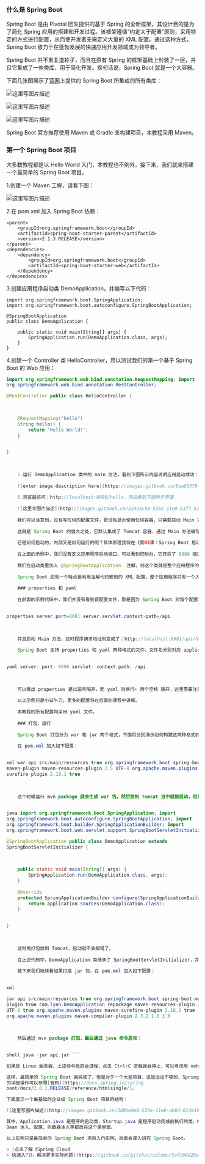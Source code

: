 ### 什么是 Spring Boot

Spring Boot 是由 Pivotal 团队提供的基于 Spring 的全新框架，其设计目的是为了简化 Spring
应用的搭建和开发过程。该框架遵循“约定大于配置”原则，采用特定的方式进行配置，从而使开发者无需定义大量的 XML 配置。通过这种方式，Spring Boot
致力于在蓬勃发展的快速应用开发领域成为领导者。

Spring Boot 并不重复造轮子，而且在原有 Spring 的框架基础上封装了一层，并且它集成了一些类库，用于简化开发。换句话说，Spring
Boot 就是一个大容器。

下面几张图展示了[官网](http://projects.spring.io/spring-boot/)上提供的 Spring Boot 所集成的所有类库：

![这里写图片描述](http://images.gitbook.cn/a4bfe2f0-5353-11e8-aed0-2dd5314cde1c)

![这里写图片描述](http://images.gitbook.cn/ab6301a0-5358-11e8-b3f7-510ebd62a866)

![这里写图片描述](http://images.gitbook.cn/bd289120-5358-11e8-ab64-81de3901ec9a)

Spring Boot 官方推荐使用 Maven 或 Gradle 来构建项目，本教程采用 Maven。

### 第一个 Spring Boot 项目

大多数教程都是以 Hello World 入门，本教程也不例外，接下来，我们就来搭建一个最简单的 Spring Boot 项目。

1.创建一个 Maven 工程，请看下图：

![这里写图片描述](http://images.gitbook.cn/d07f9610-5358-11e8-aed0-2dd5314cde1c)

2.在 pom.xml 加入 Spring Boot 依赖：

    
    
    <parent>
        <groupId>org.springframework.boot</groupId>
        <artifactId>spring-boot-starter-parent</artifactId>
        <version>2.1.3.RELEASE</version>
    </parent>
    <dependencies>
        <dependency>
            <groupId>org.springframework.boot</groupId>
            <artifactId>spring-boot-starter-web</artifactId>
        </dependency>
    </dependencies>
    

3.创建应用程序启动类 DemoApplication，并编写以下代码：

    
    
    import org.springframework.boot.SpringApplication;
    import org.springframework.boot.autoconfigure.SpringBootApplication;
    
    @SpringBootApplication
    public class DemoApplication {
    
        public static void main(String[] args) {
            SpringApplication.run(DemoApplication.class, args);
        }
    }
    

4.创建一个 Controller 类 HelloController，用以测试我们的第一个基于 Spring Boot 的 Web 应用：

```java  
import org.springframework.web.bind.annotation.RequestMapping; import
org.springframework.web.bind.annotation.RestController;

@RestController public class HelloController {

    
    
    @RequestMapping("hello")
    String hello() {
        return "Hello World!";
    }
    

}

    
    
    5.运行 DemoApplication 类中的 main 方法，看到下图所示内容说明应用启动成功：
    
    ![enter image description here](https://images.gitbook.cn/6ea65570-3b5e-11e9-9e5d-2bbeaaa8d636)
    
    6.浏览器访问：http://localhost:8080/hello，则会看到下图所示界面：
    
    ![这里写图片描述](http://images.gitbook.cn/224a5c50-535e-11e8-b3f7-510ebd62a866)
    
    我们可以注意到，没有写任何的配置文件，更没有显示使用任何容器，只需要启动 Main 方法即可开启 Web 服务，从而访问到 HelloController 类里定义的路由地址。
    
    这就是 Spring Boot 的强大之处，它默认集成了 Tomcat 容器，通过 Main 方法编写的 SpringApplication.run 方法即可启动内置 Tomcat。
    
    它是如何启动的，内部又是如何运行的呢？具体原理我将在《第03课：Spring Boot 启动原理》一节中具体分析。
    
    在上面的示例中，我们没有定义应用程序启动端口，可以看到控制台，它开启了 8080 端口，这是 Spring Boot 默认的启动端口。Spring Boot 提供了默认的配置，我们也可以改变这些配置，具体方法将在后面介绍。
    
    我们在启动类里加入 @SpringBootApplication  注解，则这个类就是整个应用程序的启动类。如果不加这个注解，启动程序将会报错，读者可以尝试一下。
    
    Spring Boot 还有一个特点是利用注解代码繁琐的 XML 配置，整个应用程序只有一个入口配置文件，那就是 application.yml 或 application.properties。接下来，我将介绍其配置文件的用法。
    
    ### properties 和 yaml
    
    在前面的示例代码中，我们并没有看到该配置文件，那是因为 Spring Boot 对每个配置项都有默认值。当然，我们也可以添加配置文件，用以覆盖其默认值，这里以 .properties 文件为例，首先在 resources 下新建一个名为 application.properties（注意：文件名必须是 application）的文件，键入内容为：
    

properties server.port=8081 server.servlet.context-path=/api

    
    
    并且启动 Main 方法，这时程序请求地址则变成了：http://localhost:8081/api/hello。
    
    Spring Boot 支持 properties 和 yaml 两种格式的文件，文件名分别对应 application.properties 和 application.yml，下面贴出 yaml 文件格式供大家参考：
    

yaml server: port: 8080 servlet: context-path: /api

    
    
    可以看出 properties 是以逗号隔开，而 yaml 则换行+ 两个空格 隔开，这里需要注意的是冒号后面必须空格，否则会报错。yaml 文件格式更清晰，更易读，这里作者建议大家都采用 yaml 文件来配置。
    
    以上示例只是小试牛刀，更多的配置将在后面的课程中讲解。
    
    本教程的所有配置均采用 yaml 文件。
    
    ### 打包、运行
    
    Spring Boot 打包分为 war 和 jar 两个格式，下面将分别演示如何构建这两种格式的启动包。
    
    在 pom.xml 加入如下配置：
    

xml war api src/main/resources true org.springframework.boot spring-boot-
maven-plugin maven-resources-plugin 2.5 UTF-8 org.apache.maven.plugins maven-
surefire-plugin 2.18.1 true

    
    
    这个时候运行 mvn package 就会生成 war 包，然后放到 Tomcat 当中就能启动，但是我们单纯这样配置在 Tomcat 是不能成功运行的，会报错，需要通过编码指定 Tomcat 容器启动，修改 DemoApplication 类：
    

java import org.springframework.boot.SpringApplication; import
org.springframework.boot.autoconfigure.SpringBootApplication; import
org.springframework.boot.builder.SpringApplicationBuilder; import
org.springframework.boot.web.servlet.support.SpringBootServletInitializer;

@SpringBootApplication public class DemoApplication extends
SpringBootServletInitializer {

    
    
    public static void main(String[] args) {
        SpringApplication.run(DemoApplication.class, args);
    }
    
    @Override
    protected SpringApplicationBuilder configure(SpringApplicationBuilder application) {
        return application.sources(DemoApplication.class);
    }
    

}

    
    
    这时再打包放到 Tomcat，启动就不会报错了。
    
    在上述代码中，DemoApplication 类继承了 SpringBootServletInitializer，并重写 configure 方法，目的是告诉外部 Tomcat，启动时执行该方法，然后在该方法体内指定应用程序入口为 DemoApplication 类，如果通过外部 Tomcat 启动 Spring Boot 应用，则其配置文件设置的端口和 contextPath 是无效的。这时，应用程序的启动端口即是 Tomcat 的启动端口，contextPath 和 war 包的文件名相同。
    
    接下来我们继续看如果打成 jar 包，在 pom.xml 加入如下配置：
    

xml

jar api src/main/resources true org.springframework.boot spring-boot-maven-
plugin true com.lynn.DemoApplication repackage maven-resources-plugin 2.5
UTF-8 true org.apache.maven.plugins maven-surefire-plugin 2.18.1 true
org.apache.maven.plugins maven-compiler-plugin 2.3.2 1.8 1.8

    
    
    然后通过 mvn package 打包，最后通过 java 命令启动：
    

shell java -jar api.jar ```

如果是 Linux 服务器，上述命令是前台进程，点击 Ctrl+C 进程就会停止，可以考虑用 nohup 命令开启守护进程，这样应用程序才不会自动停止。

这样，最简单的 Spring Boot 就完成了，但是对于一个大型项目，这是远远不够的，Spring Boot
的详细操作可以参照[官网](https://docs.spring.io/spring-
boot/docs/2.0.1.RELEASE/reference/htmlsingle/)。

下面展示一个最基础的企业级 Spring Boot 项目的结构：

![这里写图片描述](http://images.gitbook.cn/3d0be0e0-535e-11e8-ab64-81de3901ec9a)

其中，Application.java 是程序的启动类，Startup.java 是程序启动完成前执行的类，WebConfig.java 是配置类，所有
Bean 注入、配置、拦截器注入等都放在这个类里面。

以上实例只是最简单的 Spring Boot 项目入门实例，后面会深入研究 Spring Boot。

> [点击了解《Spring Cloud
> 快速入门》，解决更多实际问题](https://gitbook.cn/gitchat/column/5af108d20a989b69c385f47a?utm_source=lysd001)。

